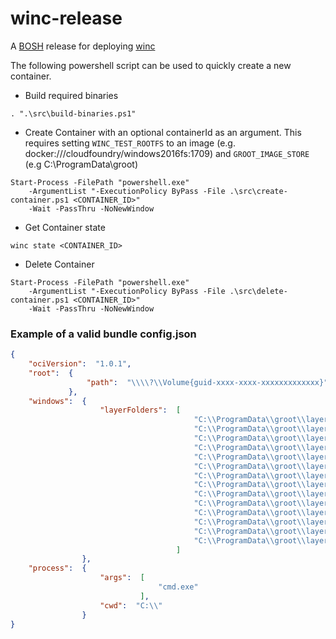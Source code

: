 # winc-release

A [BOSH](http://docs.cloudfoundry.org/bosh/) release for deploying [winc](https://github.com/cloudfoundry-incubator/winc)

The following powershell script can be used to quickly create a new container.

  

- Build required binaries

```
. ".\src\build-binaries.ps1"
```
 
  

- Create Container with an optional containerId as an argument. This requires
  setting `WINC_TEST_ROOTFS` to an image (e.g. docker:///cloudfoundry/windows2016fs:1709)
  and `GROOT_IMAGE_STORE` (e.g  C:\ProgramData\groot)

```
Start-Process -FilePath "powershell.exe" 
    -ArgumentList "-ExecutionPolicy ByPass -File .\src\create-container.ps1 <CONTAINER_ID>" 
    -Wait -PassThru -NoNewWindow
```
 
  

- Get Container state

```
winc state <CONTAINER_ID>
```
 
  

- Delete Container

```
Start-Process -FilePath "powershell.exe" 
    -ArgumentList "-ExecutionPolicy ByPass -File .\src\delete-container.ps1 <CONTAINER_ID>" 
    -Wait -PassThru -NoNewWindow
```
 
  

### Example of a valid bundle config.json

```json
{
    "ociVersion":  "1.0.1",
    "root":  {
                 "path":  "\\\\?\\Volume{guid-xxxx-xxxx-xxxxxxxxxxxxx}"
             },
    "windows":  {
                    "layerFolders":  [
                                         "C:\\ProgramData\\groot\\layers\\26acdd70ee04b8ef420161258de43303ee56ff702432ce5d5c1c295077bee0d4",
                                         "C:\\ProgramData\\groot\\layers\\7837be25c21d7a116a594c089e53338569a3cf8abf564bcef7d23f1e4649debc",
                                         "C:\\ProgramData\\groot\\layers\\5c1cd22f4fe9d25b988ce70ab449f89dfaa1759240a44fc19fb135b4ebb49dec",
                                         "C:\\ProgramData\\groot\\layers\\b2715894e2fdc6d45ad4998adc4738d779681422e63b3ecd0900484c7c7c1283",
                                         "C:\\ProgramData\\groot\\layers\\e2c151aee5ca0247a893bdd64bee136bcbbea084a88a25836586b36b51cc35c4",
                                         "C:\\ProgramData\\groot\\layers\\49611c645c97e575f9885136e832a424dbd7a0118b471b12f6ac0cacbf3dcec5",
                                         "C:\\ProgramData\\groot\\layers\\c7ca5a42a5998d7ea9818dd5ac03f3954d7ad75f1c30472b0e6a2b851b352bab",
                                         "C:\\ProgramData\\groot\\layers\\4cee45bae8d76b1bffc2dc2966acd67a2513a1fbb078e688f67f7f766da524aa",
                                         "C:\\ProgramData\\groot\\layers\\82662999747bb1c1b43c2424facd5395cd6924b2a74d7739c77d447b440a80e6",
                                         "C:\\ProgramData\\groot\\layers\\4f256b24926f3d8ee679c5a3e51d09352dd14ed201ab99a68b33ec3482dc5cad",
                                         "C:\\ProgramData\\groot\\layers\\d41b6d91bfa505a5e810c9edc7528df1b3c77fd1c2781e118eb93143f3d02270",
                                         "C:\\ProgramData\\groot\\layers\\be34e1fc523b08b08fc05ce80582cb3ae955c61a2115c3e7659a37569e2cfd04",
                                         "C:\\ProgramData\\groot\\layers\\5bbc783fe548f65f0cdef24bb44ba459fc15868d699d6afe04b90203cca0fbe1",
                                         "C:\\ProgramData\\groot\\layers\\4bfe49d7bc33014df317149be23a71dfe176f2ddd6a78977068a37973dde89d8"
                                     ]
                },
    "process":  {
                    "args":  [
                                 "cmd.exe"
                             ],
                    "cwd":  "C:\\"
                }
}
```
 

